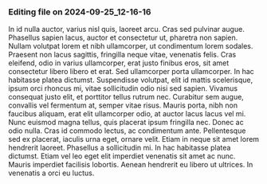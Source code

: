 

### Editing file on 2024-09-25_12-16-16

In id nulla auctor, varius nisl quis, laoreet arcu. Cras sed pulvinar augue. Phasellus sapien lacus, auctor et consectetur ut, pharetra non sapien. Nullam volutpat lorem et nibh ullamcorper, ut condimentum lorem sodales. Praesent non lacus sagittis, fringilla neque vitae, venenatis felis. Cras eleifend, odio in varius ullamcorper, erat justo finibus eros, sit amet consectetur libero libero et erat. Sed ullamcorper porta ullamcorper.
In hac habitasse platea dictumst. Suspendisse volutpat, elit id mattis scelerisque, ipsum orci rhoncus mi, vitae sollicitudin odio nisi sed sapien. Vivamus consequat justo elit, et porttitor tellus rutrum nec. Curabitur sem augue, convallis vel fermentum at, semper vitae risus. Mauris porta, nibh non faucibus aliquam, erat elit ullamcorper odio, at auctor lacus lacus vel mi. Nunc euismod magna tellus, quis placerat ipsum fringilla nec. Donec ac odio nulla. Cras id commodo lectus, ac condimentum ante. Pellentesque sed ex placerat, iaculis urna eget, ornare velit. Etiam in neque sit amet lorem hendrerit laoreet. Phasellus a sollicitudin mi. In hac habitasse platea dictumst. Etiam vel leo eget elit imperdiet venenatis sit amet ac nunc. Mauris imperdiet facilisis lobortis. Aenean hendrerit eu libero ut ultrices. In venenatis a orci eu luctus.


